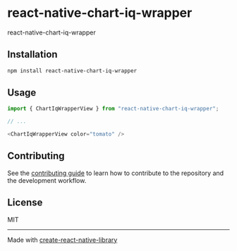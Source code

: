 # react-native-chart-iq-wrapper

react-native-chart-iq-wrapper

## Installation

```sh
npm install react-native-chart-iq-wrapper
```

## Usage

```js
import { ChartIqWrapperView } from "react-native-chart-iq-wrapper";

// ...

<ChartIqWrapperView color="tomato" />
```

## Contributing

See the [contributing guide](CONTRIBUTING.md) to learn how to contribute to the repository and the development workflow.

## License

MIT

---

Made with [create-react-native-library](https://github.com/callstack/react-native-builder-bob)
